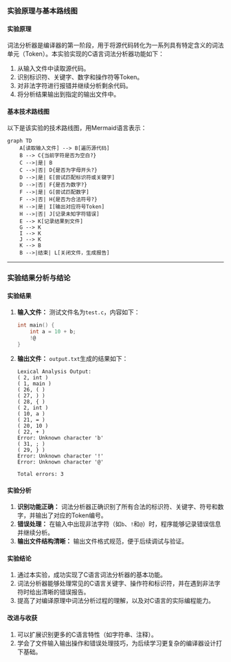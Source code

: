 ### 实验原理与基本路线图

#### 实验原理
词法分析器是编译器的第一阶段，用于将源代码转化为一系列具有特定含义的词法单元（Token）。本实验实现的C语言词法分析器功能如下：
1. 从输入文件中读取源代码。
2. 识别标识符、关键字、数字和操作符等Token。
3. 对非法字符进行报错并继续分析剩余代码。
4. 将分析结果输出到指定的输出文件中。

#### 基本技术路线图
以下是该实验的技术路线图，用Mermaid语言表示：

```mermaid
graph TD
    A[读取输入文件] --> B[遍历源代码]
    B --> C{当前字符是否为空白?}
    C -->|是| B
    C -->|否| D{是否为字母开头?}
    D -->|是| E[尝试匹配标识符或关键字]
    D -->|否| F{是否为数字?}
    F -->|是| G[尝试匹配数字]
    F -->|否| H{是否为合法符号?}
    H -->|是| I[输出对应符号Token]
    H -->|否| J[记录未知字符错误]
    E --> K[记录结果到文件]
    G --> K
    I --> K
    J --> K
    K --> B
    B -->|结束| L[关闭文件，生成报告]
```

---

### 实验结果分析与结论

#### 实验结果
1. **输入文件：**
   测试文件名为`test.c`，内容如下：
   ```c
   int main() {
       int a = 10 + b;
       !@
   }
   ```

2. **输出文件：**
   `output.txt`生成的结果如下：
   ```
   Lexical Analysis Output:
   ( 2, int )
   ( 1, main )
   ( 26, ( )
   ( 27, ) )
   ( 28, { )
   ( 2, int )
   ( 10, a )
   ( 21, = )
   ( 20, 10 )
   ( 22, + )
   Error: Unknown character 'b'
   ( 31, ; )
   ( 29, } )
   Error: Unknown character '!'
   Error: Unknown character '@'

   Total errors: 3
   ```

#### 实验分析
1. **识别功能正确：** 词法分析器正确识别了所有合法的标识符、关键字、符号和数字，并输出了对应的Token编号。
2. **错误处理：** 在输入中出现非法字符（如`b`、`!`和`@`）时，程序能够记录错误信息并继续分析。
3. **输出文件结构清晰：** 输出文件格式规范，便于后续调试与验证。

#### 实验结论
1. 通过本实验，成功实现了C语言词法分析器的基本功能。
2. 词法分析器能够处理常见的C语言关键字、操作符和标识符，并在遇到非法字符时给出清晰的错误报告。
3. 提高了对编译原理中词法分析过程的理解，以及对C语言的实际编程能力。

#### 改进与收获
1. 可以扩展识别更多的C语言特性（如字符串、注释）。
2. 学会了文件输入输出操作和错误处理技巧，为后续学习更复杂的编译器设计打下基础。
